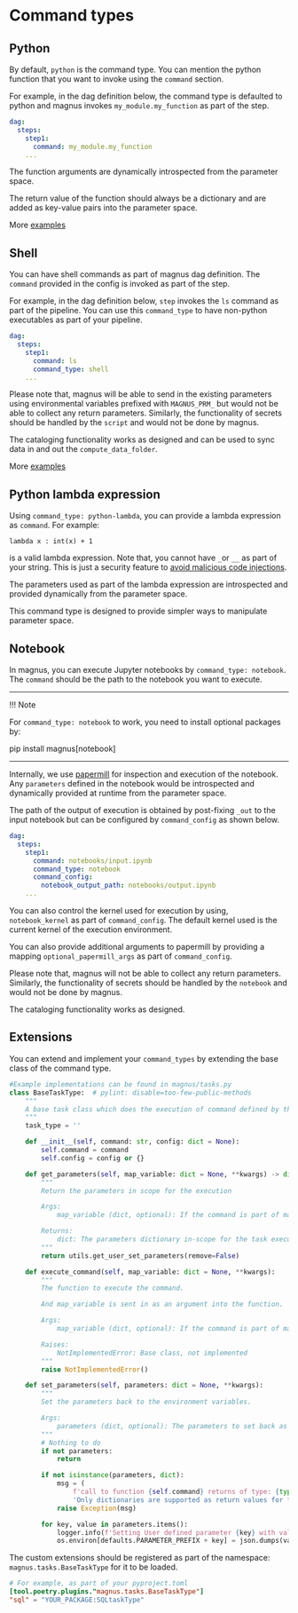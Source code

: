 # Command types

## Python

By default, ```python``` is the command type. You can mention the python function that you want to invoke
using the ```command``` section.

For example, in the dag definition below, the command type is defaulted to python and magnus invokes
```my_module.my_function``` as part of the step.

```yaml
dag:
  steps:
    step1:
      command: my_module.my_function
    ...
```
The function arguments are dynamically introspected from the parameter space.

The return value of the function should always be a dictionary and are added as key-value pairs into the parameter
space.

More [examples](../../examples)


## Shell

You can have shell commands as part of magnus dag definition. The ```command``` provided in the config is
invoked as part of the step.

For example, in the dag definition below, ```step``` invokes the ```ls``` command as part of the pipeline.
You can use this ```command_type``` to have non-python executables as part of your pipeline.

```yaml
dag:
  steps:
    step1:
      command: ls
      command_type: shell
    ...
```

Please note that, magnus will be able to send in the existing parameters using environmental variables prefixed with
```MAGNUS_PRM_``` but would not be able to collect any return parameters. Similarly, the functionality of
secrets should be handled by the ```script``` and would not be done by magnus.

The cataloging functionality works as designed and can be used to sync data in and out the ```compute_data_folder```.

More [examples](../../examples)

## Python lambda expression

Using ```command_type: python-lambda```, you can provide a lambda expression as ```command```. For example:

```
lambda x : int(x) + 1
```

is a valid lambda expression. Note that, you cannot have ```_```or ```__``` as part of your string. This is just a
security feature to
[avoid malicious code injections](https://nedbatchelder.com/blog/201206/eval_really_is_dangerous.html).

The parameters used as part of the lambda expression are introspected and provided dynamically from the parameter space.

This command type is designed to provide simpler ways to manipulate parameter space.

## Notebook

In magnus, you can execute Jupyter notebooks by ```command_type: notebook```. The ```command``` should be the path
to the notebook you want to execute.

---
!!! Note

   For ```command_type: notebook``` to work, you need to install optional packages by:

   pip install magnus[notebook]

---

Internally, we use [papermill](https://papermill.readthedocs.io/en/latest/index.html) for inspection and execution
of the notebook. Any ```parameters``` defined in the notebook would be introspected and dynamically provided at runtime
from the parameter space.

The path of the output of execution is obtained by post-fixing ```_out``` to the input notebook but can be configured
by ```command_config``` as shown below.

```yaml
dag:
  steps:
    step1:
      command: notebooks/input.ipynb
      command_type: notebook
      command_config:
        notebook_output_path: notebooks/output.ipynb
    ...
```

You can also control the kernel used for execution by using, ```notebook_kernel```  as part of ```command_config```.
The default kernel used is the current kernel of the execution environment.

You can also provide additional arguments to papermill by providing a mapping ```optional_papermill_args``` as part of
```command_config```.


Please note that, magnus will not be able to collect any return parameters. Similarly, the functionality of
secrets should be handled by the ```notebook``` and would not be done by magnus.

The cataloging functionality works as designed.

## Extensions

You can extend and implement your ```command_types``` by extending the base class of the command type.

```python
#Example implementations can be found in magnus/tasks.py
class BaseTaskType:  # pylint: disable=too-few-public-methods
    """
    A base task class which does the execution of command defined by the user
    """
    task_type = ''

    def __init__(self, command: str, config: dict = None):
        self.command = command
        self.config = config or {}

    def get_parameters(self, map_variable: dict = None, **kwargs) -> dict:
        """
        Return the parameters in scope for the execution

        Args:
            map_variable (dict, optional): If the command is part of map node, the value of map. Defaults to None.

        Returns:
            dict: The parameters dictionary in-scope for the task execution
        """
        return utils.get_user_set_parameters(remove=False)

    def execute_command(self, map_variable: dict = None, **kwargs):
        """
        The function to execute the command.

        And map_variable is sent in as an argument into the function.

        Args:
            map_variable (dict, optional): If the command is part of map node, the value of map. Defaults to None.

        Raises:
            NotImplementedError: Base class, not implemented
        """
        raise NotImplementedError()

    def set_parameters(self, parameters: dict = None, **kwargs):
        """
        Set the parameters back to the environment variables.

        Args:
            parameters (dict, optional): The parameters to set back as env variables. Defaults to None.
        """
        # Nothing to do
        if not parameters:
            return

        if not isinstance(parameters, dict):
            msg = (
                f'call to function {self.command} returns of type: {type(parameters)}. '
                'Only dictionaries are supported as return values for functions as part part of magnus pipeline.')
            raise Exception(msg)

        for key, value in parameters.items():
            logger.info(f'Setting User defined parameter {key} with value: {value}')
            os.environ[defaults.PARAMETER_PREFIX + key] = json.dumps(value)
```

The custom extensions should be registered as part of the namespace: ```magnus.tasks.BaseTaskType``` for it to be
loaded.

```toml
# For example, as part of your pyproject.toml
[tool.poetry.plugins."magnus.tasks.BaseTaskType"]
"sql" = "YOUR_PACKAGE:SQLtaskType"

```
